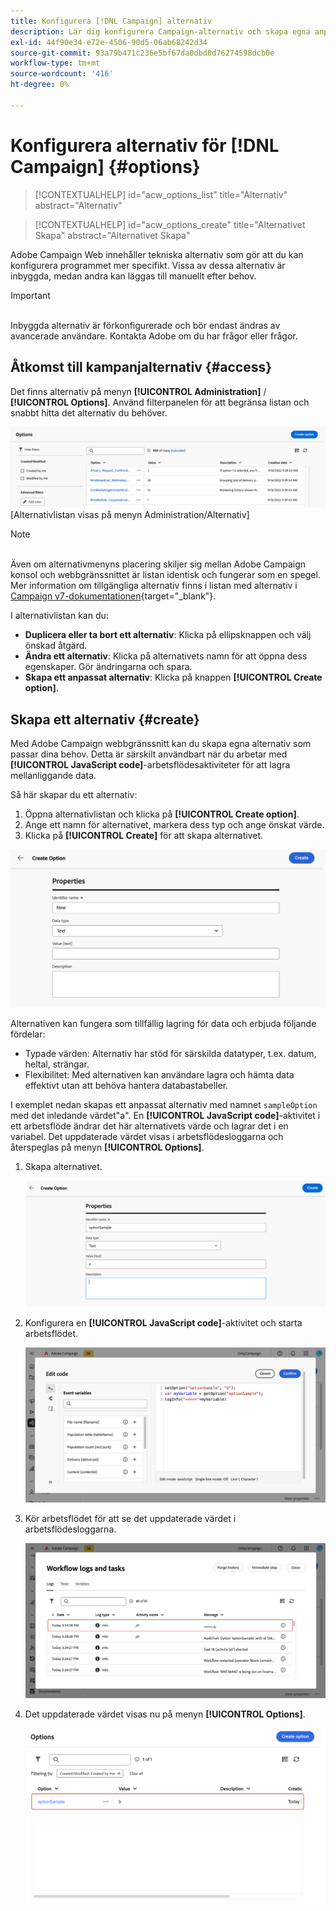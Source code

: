 ```yaml
---
title: Konfigurera [!DNL Campaign] alternativ
description: Lär dig konfigurera Campaign-alternativ och skapa egna anpassade alternativ.
exl-id: 44f90e34-e72e-4506-90d5-06ab68242d34
source-git-commit: 93a79b471c236e5bf67da0dbd0d76274598dcb0e
workflow-type: tm+mt
source-wordcount: '416'
ht-degree: 0%

---
```


# Konfigurera alternativ för [!DNL Campaign] {#options}

>[!CONTEXTUALHELP]
>id="acw_options_list"
>title="Alternativ"
>abstract="Alternativ"

>[!CONTEXTUALHELP]
>id="acw_options_create"
>title="Alternativet Skapa"
>abstract="Alternativet Skapa"

Adobe Campaign Web innehåller tekniska alternativ som gör att du kan konfigurera programmet mer specifikt. Vissa av dessa alternativ är inbyggda, medan andra kan läggas till manuellt efter behov.

>[!IMPORTANT]
>\
>Inbyggda alternativ är förkonfigurerade och bör endast ändras av avancerade användare. Kontakta Adobe om du har frågor eller frågor.

## Åtkomst till kampanjalternativ {#access}

Det finns alternativ på menyn **[!UICONTROL Administration]** / **[!UICONTROL Options]**. Använd filterpanelen för att begränsa listan och snabbt hitta det alternativ du behöver.

![](assets/options-list.png)\
[Alternativlistan visas på menyn Administration/Alternativ]

>[!NOTE]
>\
>Även om alternativmenyns placering skiljer sig mellan Adobe Campaign konsol och webbgränssnittet är listan identisk och fungerar som en spegel. Mer information om tillgängliga alternativ finns i listan med alternativ i [Campaign v7-dokumentationen](https://experienceleague.adobe.com/en/docs/campaign-classic/using/installing-campaign-classic/appendices/configuring-campaign-options){target="_blank"}.

I alternativlistan kan du:

* **Duplicera eller ta bort ett alternativ**: Klicka på ellipsknappen och välj önskad åtgärd.
* **Ändra ett alternativ**: Klicka på alternativets namn för att öppna dess egenskaper. Gör ändringarna och spara.
* **Skapa ett anpassat alternativ**: Klicka på knappen **[!UICONTROL Create option]**.

## Skapa ett alternativ {#create}

Med Adobe Campaign webbgränssnitt kan du skapa egna alternativ som passar dina behov. Detta är särskilt användbart när du arbetar med **[!UICONTROL JavaScript code]**-arbetsflödesaktiviteter för att lagra mellanliggande data.

Så här skapar du ett alternativ:

1. Öppna alternativlistan och klicka på **[!UICONTROL Create option]**.
1. Ange ett namn för alternativet, markera dess typ och ange önskat värde.
1. Klicka på **[!UICONTROL Create]** för att skapa alternativet.

![Skapa alternativgränssnitt med fält för namn, typ och värde](assets/options-create.png)

Alternativen kan fungera som tillfällig lagring för data och erbjuda följande fördelar:

* Typade värden: Alternativ har stöd för särskilda datatyper, t.ex. datum, heltal, strängar.
* Flexibilitet: Med alternativen kan användare lagra och hämta data effektivt utan att behöva hantera databastabeller.

I exemplet nedan skapas ett anpassat alternativ med namnet `sampleOption` med det inledande värdet&quot;a&quot;. En **[!UICONTROL JavaScript code]**-aktivitet i ett arbetsflöde ändrar det här alternativets värde och lagrar det i en variabel. Det uppdaterade värdet visas i arbetsflödesloggarna och återspeglas på menyn **[!UICONTROL Options]**.

1. Skapa alternativet.

   ![Gränssnitt för att skapa anpassade alternativ med namnet `sampleOption` och det ursprungliga värdet a](assets/options-sample-create.png)

1. Konfigurera en **[!UICONTROL JavaScript code]**-aktivitet och starta arbetsflödet.

   ![Konfigurationsgränssnitt för JavaScript-kodsaktivitet](assets/options-sample-javascript.png)

1. Kör arbetsflödet för att se det uppdaterade värdet i arbetsflödesloggarna.

   ![Arbetsflödesloggar som visar det uppdaterade värdet för det anpassade alternativet](assets/options-sample-logs.png)

1. Det uppdaterade värdet visas nu på menyn **[!UICONTROL Options]**.

   ![Menyn Alternativ som visar det uppdaterade värdet för det anpassade alternativet](assets/options-sample-updated.png)